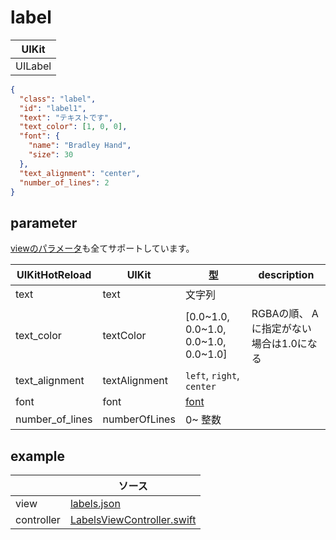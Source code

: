 # label

| UIKit |
| ---- |
| UILabel |

```json
{
  "class": "label",
  "id": "label1",
  "text": "テキストです",
  "text_color": [1, 0, 0],
  "font": {
    "name": "Bradley Hand",
    "size": 30
  },
  "text_alignment": "center",
  "number_of_lines": 2
}
```

## parameter

[viewのパラメータ](2.view.md#parameter)も全てサポートしています。

|  UIKitHotReload | UIKit  | 型 | description |
| ---- | ---- | ---- | ---- |
| text | text | 文字列 | |
| text_color | textColor | [0.0\~1.0, 0.0\~1.0, 0.0\~1.0, 0.0\~1.0] | RGBAの順、 Aに指定がない場合は1.0になる |
| text_alignment | textAlignment | `left`, `right`, `center` | |
| font | font | [font](999.parameter.md#font) | | 
| number_of_lines | numberOfLines | 0\~ 整数| |


## example

| | ソース |
| ---- | ---- | 
| view | [labels.json](Example/UIKitHotReload/views/labels.json) |
| controller | [LabelsViewController.swift](Example/UIKitHotReload/ViewController/LabelsViewController.swift) |


